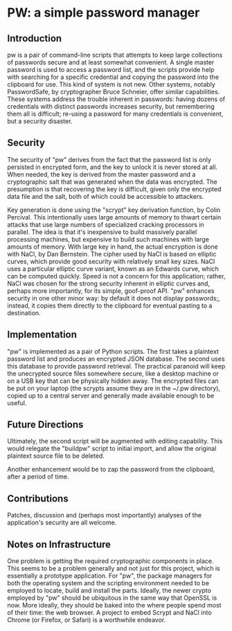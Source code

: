 # PW: a simple password manager

## Introduction
pw is a pair of command-line scripts that attempts to keep large collections of passwords secure and at least somewhat convenient. A single master password is used to access a password list, and the scripts provide help with searching for a specific credential and copying the password into the clipboard for use. This kind of system is not new. Other systems, notably PasswordSafe, by cryptographer Bruce Schneier, offer similar capabilities. These systems address the trouble inherent in passwords: having dozens of credentials with distinct passwords increases security, but remembering them all is difficult; re-using a password for many credentials is convenient, but a security disaster. 

## Security
The security of "pw" derives from the fact that the password list is only persisted in encrypted form, and the key to unlock it is never stored at all. When needed, the key is derived from the master password and a cryptographic salt that was generated when the data was encrypted. The presumption is that recovering the key is difficult, given only the encrypted data file and the salt, both of which could be accessible to attackers.

Key generation is done using the "scrypt" key derivation function, by Colin Percival. This intentionally uses large amounts of memory to thwart certain attacks that use large numbers of specialized cracking processors in parallel. The idea is that it's inexpensive to build massively parallel processing machines, but expensive to build such machines with large amounts of memory. With large key in hand, the actual encryption is done with NaCl, by Dan Bernstein. The cipher used by NaCl is based on elliptic curves, which provide good security with relatively small key sizes. NaCl uses a particular elliptic curve variant, known as an Edwards curve, which can be computed quickly. Speed is not a concern for this application; rather, NaCl was chosen for the strong security inherent in elliptic curves and, perhaps more importantly, for its simple, goof-proof API. "pw" enhances security in one other minor way: by default it does not display passwords;, instead, it copies them directly to the clipboard for eventual pasting to a destination. 

## Implementation
"pw" is implemented as a pair of Python scripts. The first takes a plaintext password list and produces an encrypted JSON database. The second uses this database to provide password retrieval. The practical paranoid will keep the unecrypted source files somewhere secure, like a desktop machine or on a USB key that can be physically hidden away. The encrypted files can be put on your laptop (the scrypts assume they are in the ~/.pw directory), copied up to a central server and generally made available enough to be useful.

## Future Directions
Ultimately, the second script will be augmented with editing capability. This would relegate the "buildpw" script to initial import, and allow the original plaintext source file to be deleted.

Another enhancement would be to zap the password from the clipboard, after a period of time.

## Contributions
Patches, discussion and (perhaps most importantly) analyses of the application's security are all welcome.

## Notes on Infrastructure
One problem is getting the required cryptographic components in place. This seems to be a problem generally and not just for this project, which is essentially a prototype application. For "pw", the package managers for both the operating system and the scripting environment needed to be employed to locate, build and install the parts. Ideally, the newer crypto employed by "pw" should be ubiquitous in the same way that OpenSSL is now. More ideally, they should be baked into the where people spend most of their time: the web browser. A project to embed Scrypt and NaCl into Chrome (or Firefox, or Safari) is a worthwhile endeavor.

